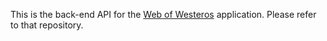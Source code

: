 This is the back-end API for the [Web of Westeros](https://github.com/lukephelan/web-of-westeros)
application. Please refer to that repository.
